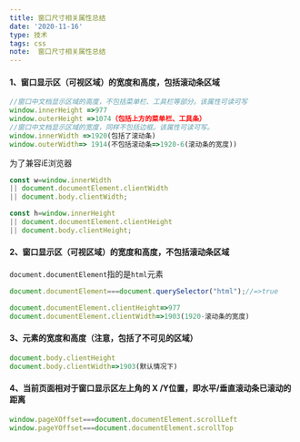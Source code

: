 ```yaml
---
title: 窗口尺寸相关属性总结
date: '2020-11-16'
type: 技术
tags: css
note:  窗口尺寸相关属性总结
---
```


#### 1、窗口显示区（可视区域）的宽度和高度，**包括滚动条区域**
```js
//窗口中文档显示区域的高度，不包括菜单栏、工具栏等部分。该属性可读可写
window.innerHeight =>977
window.outerHeight =>1074（包括上方的菜单栏、工具条）
//窗口中文档显示区域的宽度，同样不包括边框。该属性可读可写。
window.innerWidth =>1920(包括了滚动条)
window.outerWidth=> 1914(不包括滚动条=>1920-6(滚动条的宽度))
```
为了兼容iE浏览器
```js
const w=window.innerWidth
|| document.documentElement.clientWidth
|| document.body.clientWidth;

const h=window.innerHeight
|| document.documentElement.clientHeight
|| document.body.clientHeight;
```
#### 2、窗口显示区（可视区域）的宽度和高度，**不包括滚动条区域**
`document.documentElement`指的是`html`元素

```js
document.documentElement===document.querySelector("html");//=>true
```
```js
document.documentElement.clientHeight=>977
document.documentElement.clientWidth=>1903(1920-滚动条的宽度)
```
#### 3、<body>元素的宽度和高度（注意，包括了不可见的区域）
```js
document.body.clientHeight
document.body.clientWidth=>1903(默认情况下)

```
#### 4、当前页面相对于窗口显示区左上角的 X /Y位置，即水平/垂直滚动条已滚动的距离

```js
window.pageXOffset===document.documentElement.scrollLeft
window.pageYOffset===document.documentElement.scrollTop
```

